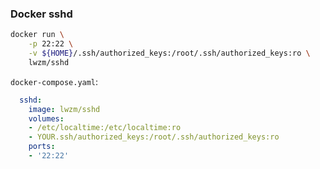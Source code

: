 ### Docker sshd

```sh
docker run \
    -p 22:22 \
    -v ${HOME}/.ssh/authorized_keys:/root/.ssh/authorized_keys:ro \
    lwzm/sshd
```

`docker-compose.yaml`:

```yaml
  sshd:
    image: lwzm/sshd
    volumes:
    - /etc/localtime:/etc/localtime:ro
    - YOUR.ssh/authorized_keys:/root/.ssh/authorized_keys:ro
    ports:
    - '22:22'
```
